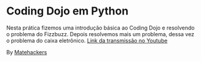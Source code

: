 # Coding Dojo em Python
Nesta prática fizemos uma introdução básica ao Coding Dojo e resolvendo o problema do Fizzbuzz.
Depois resolvemos mais um problema, dessa vez o problema do caixa eletrônico.
[Link da transmissão no Youtube](https://www.youtube.com/watch?v=cpkafbFFLJo)

By [Matehackers](https://matehackers.org/)